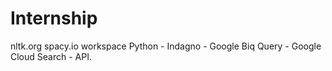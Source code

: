# Internship
nltk.org
spacy.io workspace
Python - Indagno - Google Biq Query - Google Cloud Search - API.
